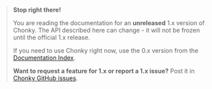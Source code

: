 <div class="unstable-warning">

> **Stop right there!** 
> 
> You are reading the documentation for an **unreleased** 1.x
> version of Chonky. The API described here can change - it will not be
> frozen until the official 1.x release.
>
> If you need to use Chonky right now, use the 0.x version from the 
> [Documentation Index](https://timbokz.github.io/Chonky/).
>
> **Want to request a feature for 1.x or report a 1.x issue?** Post it in
> [Chonky GitHub issues](https://github.com/TimboKZ/Chonky/issues).

</div>
